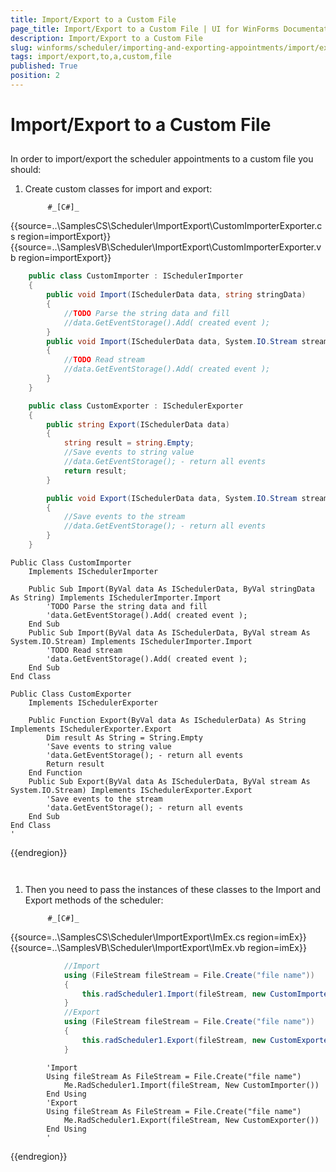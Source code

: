```yaml
---
title: Import/Export to a Custom File
page_title: Import/Export to a Custom File | UI for WinForms Documentation
description: Import/Export to a Custom File
slug: winforms/scheduler/importing-and-exporting-appointments/import/export-to-a-custom-file
tags: import/export,to,a,custom,file
published: True
position: 2
---
```


# Import/Export to a Custom File



## 

In order to import/export the scheduler appointments to a custom file you should:

1. Create custom classes for import and export:
        		
          	#_[C#]_

	



{{source=..\SamplesCS\Scheduler\ImportExport\CustomImporterExporter.cs region=importExport}} 
{{source=..\SamplesVB\Scheduler\ImportExport\CustomImporterExporter.vb region=importExport}} 

````C#
    public class CustomImporter : ISchedulerImporter
    {
        public void Import(ISchedulerData data, string stringData)
        {
            //TODO Parse the string data and fill
            //data.GetEventStorage().Add( created event );
        }
        public void Import(ISchedulerData data, System.IO.Stream stream)
        {
            //TODO Read stream
            //data.GetEventStorage().Add( created event );
        }
    }

    public class CustomExporter : ISchedulerExporter
    {
        public string Export(ISchedulerData data)
        {
            string result = string.Empty;
            //Save events to string value
            //data.GetEventStorage(); - return all events
            return result;
        }

        public void Export(ISchedulerData data, System.IO.Stream stream)
        {
            //Save events to the stream
            //data.GetEventStorage(); - return all events
        }
    }
````
````VB.NET
Public Class CustomImporter
    Implements ISchedulerImporter

    Public Sub Import(ByVal data As ISchedulerData, ByVal stringData As String) Implements ISchedulerImporter.Import
        'TODO Parse the string data and fill
        'data.GetEventStorage().Add( created event );
    End Sub
    Public Sub Import(ByVal data As ISchedulerData, ByVal stream As System.IO.Stream) Implements ISchedulerImporter.Import
        'TODO Read stream
        'data.GetEventStorage().Add( created event );
    End Sub
End Class

Public Class CustomExporter
    Implements ISchedulerExporter

    Public Function Export(ByVal data As ISchedulerData) As String Implements ISchedulerExporter.Export
        Dim result As String = String.Empty
        'Save events to string value
        'data.GetEventStorage(); - return all events
        Return result
    End Function
    Public Sub Export(ByVal data As ISchedulerData, ByVal stream As System.IO.Stream) Implements ISchedulerExporter.Export
        'Save events to the stream
        'data.GetEventStorage(); - return all events
    End Sub
End Class
'
````

{{endregion}} 



  
        	
		 

1. Then you need to pass the instances of these classes to the Import and Export methods of the scheduler:
        		
        	#_[C#]_

	



{{source=..\SamplesCS\Scheduler\ImportExport\ImEx.cs region=imEx}} 
{{source=..\SamplesVB\Scheduler\ImportExport\ImEx.vb region=imEx}} 

````C#
            //Import
            using (FileStream fileStream = File.Create("file name"))
            {
                this.radScheduler1.Import(fileStream, new CustomImporter());
            }
            //Export
            using (FileStream fileStream = File.Create("file name"))
            {
                this.radScheduler1.Export(fileStream, new CustomExporter());
            }
````
````VB.NET
        'Import
        Using fileStream As FileStream = File.Create("file name")
            Me.RadScheduler1.Import(fileStream, New CustomImporter())
        End Using
        'Export
        Using fileStream As FileStream = File.Create("file name")
            Me.RadScheduler1.Export(fileStream, New CustomExporter())
        End Using
        '
````

{{endregion}} 



